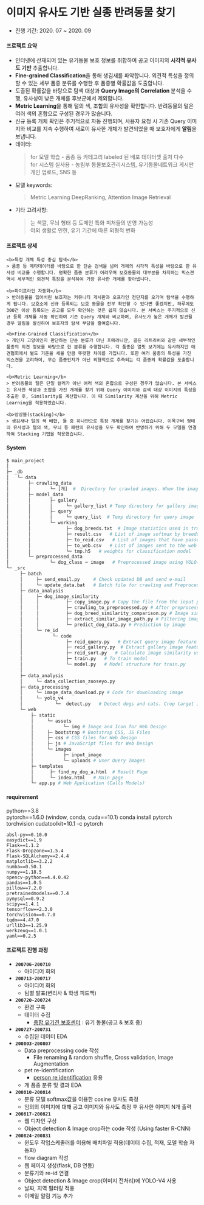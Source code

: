 # 이미지 유사도 기반 실종 반려동물 찾기

- 진행 기간: 2020. 07 ~ 2020. 09

#### 프로젝트 요약
  - 인터넷에 산재되어 있는 유기동물 보호 정보를 취합하여 공고 이미지의 <b>시각적 유사도 기반</b> 추출합니다.
  - <b>Fine-grained Classification</b>을 통해 생김새를 파악합니다. 외견적 특성을 정의할 수 있는 세부 품종 분류를 수행한 후 품종별 확률값을 도출합니다. 
  - 도출된 확률값을 바탕으로 탐색 대상과 <b>Query Image의 Correlation </b>분석을 수행, 유사성이 낮은 개체를 후보군에서 제외합니다.
  - <b>Metric Learning</b>을 통해 털의 색, 조합의 유사성을 확인합니다. 반려동물의 털은 여러 색의 혼합으로 구성된 경우가 많습니다. 
  - 신규 등록 개체 확인은 주기적으로 자동 진행되며, 사용자 요청 시 기존 Query 이미지와 비교를 지속 수행하여 새로이 유사한 개체가 발견되었을 때 보호자에게 <b>알림</b>을 보냅니다.
  - 데이터:
    > for 모델 학습 - 품종 등 카테고리 labeled 된 배포 데이터셋 출처 다수  
    > for 시스템 실사용 - 농림부 동물보호관리시스템, 유기동물네트워크 게시판 개인 업로드, SNS 등
  - 모델 keywords:
    > Metric Learning 
    > DeepRanking, Attention
    > Image Retrieval
  - 기타 고려사항:
    > 눈 색깔, 무늬 형태 등 도메인 특화 피처들의 반영 가능성  
    > 야외 생활로 인한, 유기 기간에 따른 외형적 변화
    
#### 프로젝트 상세
    <b>특정 개체 특성 중심 탐색</b>
    > 품종 등 메타데이터를 바탕으로 한 단순 검색을 넘어 개체의 시각적 특성을 바탕으로 한 유사성 비교를 수행합니다. 명확한 품종 분류가 어려우며 보호동물의 대부분을 차지하는 믹스견 역시 세부적인 외견적 특징을 분석하여 가장 유사한 개체를 찾아냅니다.

    <b>파이프라인 자동화</b>
    > 반려동물을 잃어버린 보호자는 커뮤니티 게시판과 오프라인 전단지를 오가며 탐색을 수행하게 됩니다. 보호소에 신규 등록되는 보호 동물을 전부 확인할 수 있다면 좋겠지만, 하루에도 300건 이상 등록되는 공고를 모두 확인하는 것은 쉽지 않습니다. 본 서비스는 주기적으로 신규 등록 개체를 자동 확인하여 기존 Query 개체와 비교하며, 유사도가 높은 개체가 발견될 경우 알림을 발신하여 보호자의 탐색 부담을 줄여줍니다.

    <b>Fine-Grained Classification</b>
    > 개인지 고양이인지 판단하는 단순 분류가 아닌 포메라니안, 골든 리트리버와 같은 세부적인 품종의 외견 정보를 바탕으로 한 분류를 수행합니다. 각 품종은 얼핏 보기에는 유사하지만 애견협회에서 별도 기준을 세울 만큼 뚜렷한 차이를 가집니다. 또한 여러 품종의 특성을 가진 믹스견을 고려하여, 무슨 품종인지가 아닌 외형적으로 추측되는 각 품종의 확률값을 도출합니다.

    <b>Metric Learning</b>
    > 반려동물의 털은 단일 컬러가 아닌 여러 색의 혼합으로 구성된 경우가 많습니다. 본 서비스는 유사한 색상과 조합을 가진 개체를 찾기 위해 Query 이미지와 검색 대상 이미지의 특성을 추출한 후, Similarity를 계산합니다. 이 때 Similarity 계산을 위해 Metric Learning을 적용하였습니다.

    <b>앙상블(stacking)</b>
    > 생김새나 털의 색 배합, 둘 중 하나만으로 특정 개체를 찾기는 어렵습니다. 이목구비 형태의 유사성과 털의 색, 무늬 등 패턴의 유사성을 모두 확인하여 반영하기 위해 두 모델을 연결하여 Stacking 기법을 적용했습니다.

    
#### System
```Python
$ main_project
│
├─ _db
│   └─ data
│       ├─ crawling_data
│       │       └─ [개]  #  Directory for crawled images. When the image processing is complete, go [preprocessed_data] directory
│       ├─ model_data
│       │       ├─ gallery
│       │       │     └─ gallery_list # Temp directory for gallery images(option) 
│       │       ├─ query
│       │       │     └─ query_list  # Temp directory for query image
│       │       └─ working
│       │             ├─ dog_breeds.txt  # Image statistics used in training 
│       │             ├─ result.csv   # List of image softmax by breeds
│       │             ├─ to_reid.csv   # List of images that have passed Pearson correlation coefficient, region, and date filters
│       │             ├─ to_web.csv   # List of images sent to the web
│       │             └─ tmp.h5   # weights for classification model 
│       └─ preprocessed_data
│               └─ dog_class ─ image   # Preprocessed image using YOLO-v4
└─ _src
     ├─ batch
     │     ├─ send_email.py     # Check updated DB and send e-mail
     │     └─ update_data.bat   # Batch file for crawling and Preprocessing 'post' images.    
     ├─ data_analysis
     │     ├─ dog_image_similarity
     │     │          ├─ copy_image.py # Copy the file from the input path to the output path
     │     │          ├─ crawling_to_preprocessed.py # After preprocessing, train the model and move the file
     │     │          ├─ dog_breed_similarity_comparison.py # Image similarity comparison by pearson correlation
     │     │          ├─ extract_similar_image_path.py # Filtering images through breed classifier
     │     │          └─ predict_dog_data.py # Prediction by image
     │     └─ re_id
     │           └─ code
     │                ├─ reid_query.py   # Extract query image feature (512 vectors)
     │                ├─ reid_gallery.py  # Extract gallery image feature (512 vectors)
     │                ├─ reid_sort.py   # Calculate image similarity using cosine distance and sorting index   
     │                ├─ train.py   # To train model 
     │                └─ model.py   # Model structure for train.py
     │                
     ├─ data_analysis
     │     └─ data_collection_zooseyo.py
     ├─ data_processing
     │     └─ image_data_download.py # Code for downloading image 
     │     └─ yolo_v4
     │            └─  detect.py   # Detect dogs and cats. Crop target image and save 
     └─ web
         ├─ static
         │     └─ assets
         │           └─ img # Image and Icon for Web Design
         │     ├─ bootstrap # Bootstrap CSS, JS Files
         │     ├─ css # CSS files for Web Design
         │     ├─ js # JavaScript files for Web Design
         │     └─ images
         │           ├─ input_image
         │           └─ uploads # User Query Images
         ├─ templates
         │      ├─ find_my_dog_a.html  # Result Page
         │      └─ index.html   # Main page
         └─ app.py # Web Application (Calls Models)
```
#### requirement
python==3.8 <br>
pytorch==1.6.0 (window, conda, cuda==10.1) conda install pytorch torchvision cudatoolkit=10.1 -c pytorch
```
absl-py==0.10.0
easydict==1.9
Flask==1.1.2
Flask-Dropzone==1.5.4
Flask-SQLAlchemy==2.4.4
matplotlib==3.2.2
numba==0.50.1
numpy==1.18.5
opencv-python==4.4.0.42
pandas==1.0.5
pillow==7.2.0
pretrainedmodels==0.7.4
pymysql==0.9.2
scipy==1.4.1
tensorflow==2.3.0 
torchvision==0.7.0 
tqdm==4.47.0
urllib3==1.25.9
werkzeug==1.0.1
yaml==0.2.5
```
#### 프로젝트 진행 과정

- **`200706-200710`**
  - 아이디어 회의
- **`200713-200717`**
  - 아이디어 회의
  - 팀별 발표(변리사 & 학생 피드백)
- **`200720-200724`**
  - 환경 구축
  - 데이터 수집
    - [종합 유기견 보호센터](http://www.zooseyo.or.kr/zooseyo_or_kr.html?) : 유기 동물(공고 & 보호 중)
- **`200727-200731`**
  - 수집된 데이터 EDA
- **`200803-200807`**
  - Data preprocessing code 작성 
    - File renaming & random shuffle, Cross validation, Image Augmentation 
  - pet re-identification
    - [person re identification](https://github.com/waylybaye/Person_reID_baseline_pytorch#dataset--preparation) 응용 
  - 개 품종 분류 및 결과 EDA
- **`200810-200814`**
  - 분류 모델 softmax값을 이용한 cosine 유사도 측정
  - 임의의 이미지에 대해 공고 이미지와 유사도 측정 후 유사한 이미지 N개 출력
- **`200817-200821`**
  - 웹 디자인 구상
  - Object detection & Image crop하는 code 작성 (Using faster R-CNN)   
- **`200824-200831`**
  - 윈도우 작업스케줄러를 이용해 배치파일 적용(데이터 수집, 적재, 모델 학습 자동화)
  - flow diagram 작성
  - 웹 페이지 생성(flask, DB 연동)
  - 분류기와 re-id 연결
  - Object detection & Image crop(이미지 전처리)에 YOLO-V4 사용
  - 날짜, 지역 필터링 적용
  - 이메일 알림 기능 추가
